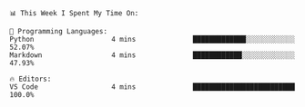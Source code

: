 <!--START_SECTION:waka-->
```text
📊 This Week I Spent My Time On: 

💬 Programming Languages: 
Python                   4 mins              █████████████░░░░░░░░░░░░   52.07% 
Markdown                 4 mins              ████████████░░░░░░░░░░░░░   47.93%

🔥 Editors: 
VS Code                  4 mins              █████████████████████████   100.0%
```


<!--END_SECTION:waka-->
